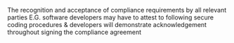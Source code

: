 The recognition and acceptance of compliance requirements by all relevant parties
E.G. software developers may have to attest to following secure coding procedures & developers will demonstrate acknowledgement throughout signing the compliance agreement